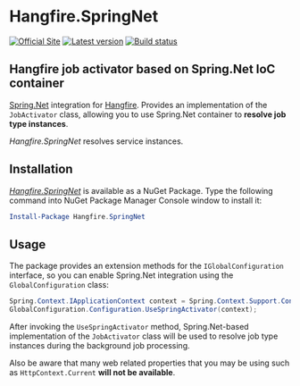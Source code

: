 # Hangfire.SpringNet
[![Official Site](https://img.shields.io/badge/site-hangfire.io-blue.svg)](http://hangfire.io)
[![Latest version](https://img.shields.io/nuget/v/Hangfire.SpringNet.svg)](https://www.nuget.org/packages/Hangfire.SpringNet/) 
[![Build status](https://ci.appveyor.com/api/projects/status/uvxh94dhxcokga47?svg=true)](https://ci.appveyor.com/project/imranmomin/hangfire-azuredocumentdb)

Hangfire job activator based on Spring.Net IoC container
--------------

[Spring.Net](http://springframework.net/) integration for [Hangfire](http://hangfire.io). Provides an implementation of the `JobActivator` class, allowing you to use Spring.Net container to **resolve job type instances**.

*Hangfire.SpringNet* resolves service instances.

## Installation

*[Hangfire.SpringNet](https://www.nuget.org/packages/Hangfire.SpringNet)* is available as a NuGet Package. Type the following command into NuGet Package Manager Console window to install it:

```powershell
Install-Package Hangfire.SpringNet
```

## Usage

The package provides an extension methods for the `IGlobalConfiguration` interface, so you can enable Spring.Net integration using the `GlobalConfiguration` class:

```csharp
Spring.Context.IApplicationContext context = Spring.Context.Support.ContextRegistry.GetContext();
GlobalConfiguration.Configuration.UseSpringActivator(context);
```

After invoking the `UseSpringActivator` method, Spring.Net-based implementation of the `JobActivator` class will be used to resolve job type instances during the background job processing.

Also be aware that many web related properties that you may be using such as `HttpContext.Current` **will not be available**.
